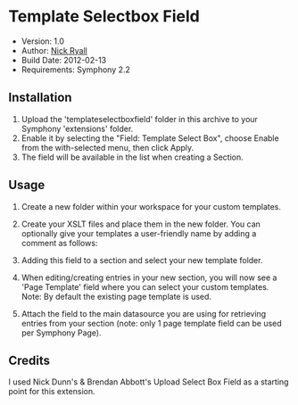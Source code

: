 # Template Selectbox Field
 
* Version: 1.0
* Author: [Nick Ryall](http://randb.com.au)
* Build Date: 2012-02-13
* Requirements: Symphony 2.2

## Installation
 
1. Upload the 'templateselectboxfield' folder in this archive to your Symphony 'extensions' folder.
2. Enable it by selecting the "Field: Template Select Box", choose Enable from the with-selected menu, then click Apply.
3. The field will be available in the list when creating a Section.

## Usage


1. Create a new folder within your workspace for your custom templates.
2. Create your XSLT files and place them in the new folder. You can optionally give your templates a user-friendly name by adding a comment as follows:

	<code><!--<br />
		&nbsp;Template: Template Name<br />
	--></code>

3. Adding this field to a section and select your new template folder.
4. When editing/creating entries in your new section, you will now see a 'Page Template' field where you can select your custom templates. Note: By default the existing page template is used. 
5. Attach the field to the main datasource you are using for retrieving entries from your section (note: only 1 page template field can be used per Symphony Page). 


## Credits

I used  Nick Dunn's & Brendan Abbott's Upload Select Box Field as a starting point for this extension.